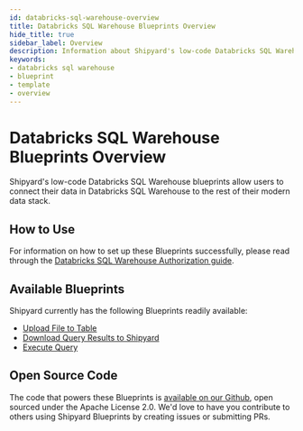 ```yaml
---
id: databricks-sql-warehouse-overview
title: Databricks SQL Warehouse Blueprints Overview
hide_title: true
sidebar_label: Overview
description: Information about Shipyard's low-code Databricks SQL Warehouse templates.
keywords:
- databricks sql warehouse
- blueprint
- template
- overview
---
```


# Databricks SQL Warehouse Blueprints Overview

Shipyard's low-code Databricks SQL Warehouse blueprints allow users to connect their data in Databricks SQL Warehouse to the rest of their modern data stack.


## How to Use
For information on how to set up these Blueprints successfully, please read through the [Databricks SQL Warehouse Authorization guide](databricks-sql-warehouse-authorization.md).


## Available Blueprints
Shipyard currently has the following Blueprints readily available: 
- [Upload File to Table](databricks-sql-warehouse-upload-file-to-table.md)
- [Download Query Results to Shipyard](databricks-sql-warehouse-download-query-results-to-shipyard.md)
- [Execute Query](databricks-sql-warehouse-execute-query.md)

## Open Source Code
The code that powers these Blueprints is [available on our Github](https://github.com/shipyardapp/shipyard-blueprints/tree/main/shipyard_blueprints), open sourced under the Apache License 2.0. We'd love to have you contribute to others using Shipyard Blueprints by creating issues or submitting PRs.
